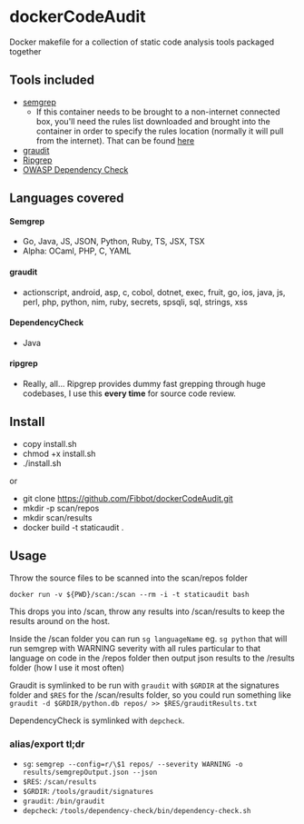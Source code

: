 # dockerCodeAudit
Docker makefile for a collection of static code analysis tools packaged together

## Tools included
* [semgrep](https://github.com/returntocorp/semgrep)
  * If this container needs to be brought to a non-internet connected box, you'll need the rules list downloaded and brought into the container in order to specify the rules location (normally it will pull from the internet). That can be found [here](https://github.com/returntocorp/semgrep-rules)
* [graudit](https://github.com/wireghoul/graudit)
* [Ripgrep](https://github.com/BurntSushi/ripgrep)
* [OWASP Dependency Check](https://github.com/jeremylong/DependencyCheck)

## Languages covered
#### Semgrep
* Go, Java, JS, JSON, Python, Ruby, TS, JSX, TSX
* Alpha: OCaml, PHP, C, YAML
#### graudit
* actionscript, android, asp, c, cobol, dotnet, exec, fruit, go, ios, java, js, perl, php, python, nim, ruby, secrets, spsqli, sql, strings, xss
#### DependencyCheck
* Java
#### ripgrep
* Really, all... Ripgrep provides dummy fast grepping through huge codebases, I use this **every time** for source code review.

## Install
* copy install.sh
* chmod +x install.sh
* ./install.sh

or 

* git clone https://github.com/Fibbot/dockerCodeAudit.git
* mkdir -p scan/repos
* mkdir scan/results
* docker build -t staticaudit .

## Usage

Throw the source files to be scanned into the scan/repos folder

`docker run -v ${PWD}/scan:/scan --rm -i -t staticaudit bash`

This drops you into /scan, throw any results into /scan/results to keep the results around on the host.

Inside the /scan folder you can run `sg languageName` eg. `sg python` that will run semgrep with WARNING severity with all rules particular to that language on code in the /repos folder then output json results to the /results folder (how I use it most often)

Graudit is symlinked to be run with `graudit` with `$GRDIR` at the signatures folder and `$RES` for the /scan/results folder, so you could run something like `graudit -d $GRDIR/python.db repos/ >> $RES/grauditResults.txt`

DependencyCheck is symlinked with `depcheck`.

### alias/export tl;dr
* `sg`: `semgrep --config=r/\$1 repos/ --severity WARNING -o results/semgrepOutput.json --json`
* `$RES`: `/scan/results`
* `$GRDIR`: `/tools/graudit/signatures`
* `graudit`: `/bin/graudit`
* `depcheck`: `/tools/dependency-check/bin/dependency-check.sh`
